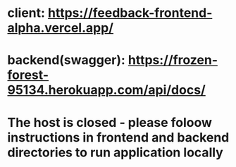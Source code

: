# client: https://feedback-frontend-alpha.vercel.app/

# backend(swagger): https://frozen-forest-95134.herokuapp.com/api/docs/

# The host is closed - please foloow instructions in frontend and backend directories to run application locally
